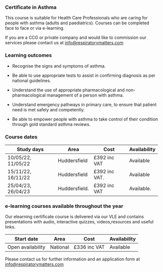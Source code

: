 ### Certificate in Asthma

This course is suitable for Health Care Professionals who are caring for people with asthma (adults and paediatrics). Courses can be completed face to face or via e-learning.

If you are a CCG or private company and would like to commission our services please contact us at info@respiratorymatters.com

### Learning outcomes

* Recognise the signs and symptoms of asthma.

* Be able to use appropriate tests to assist in confirming diagnosis as per national guidelines.

* Understand the use of appropriate pharmacological and non-pharmacological management of a person with asthma.

* Understand emergency pathways in primary care, to ensure that patient need is met safely and competently.

* Be able to empower people with asthma to take control of their condition through gold standard asthma reviews.

### Course dates

|Study days          |	Area          | Cost           | Availability|
|--------------------|---------------|-----------------|-------------
| 10/05/22, 11/05/22 | Huddersfield  | £392 inc VAT    | Available   |
| 15/11/22, 16/11/22 | Huddersfield  | £392 inc VAT.   | Available   |
| 25/04/23, 26/04/23 | Huddersfield. | £392 inc VAT    | Available.  |

### e-learning courses available throughout the year

Our elearning certificate course is delivered via our VLE and contains presentations with audio, interactive quizzes, videos,resources and useful links. 

|Start date          |	Area          | Cost          | Availability|
|--------------------|----------------|---------------|-------------
| Open availability  | National       | £336 inc VAT  | Available   |


Please contact us for further information and an application form at info@respiratorymatters.com
